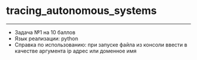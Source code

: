 # tracing_autonomous_systems
_______
- Задача №1 на 10 баллов
- Язык реализации: python
- Справка по использованию: при запуске файла из консоли ввести в качестве аргумента ip адрес или доменное имя
